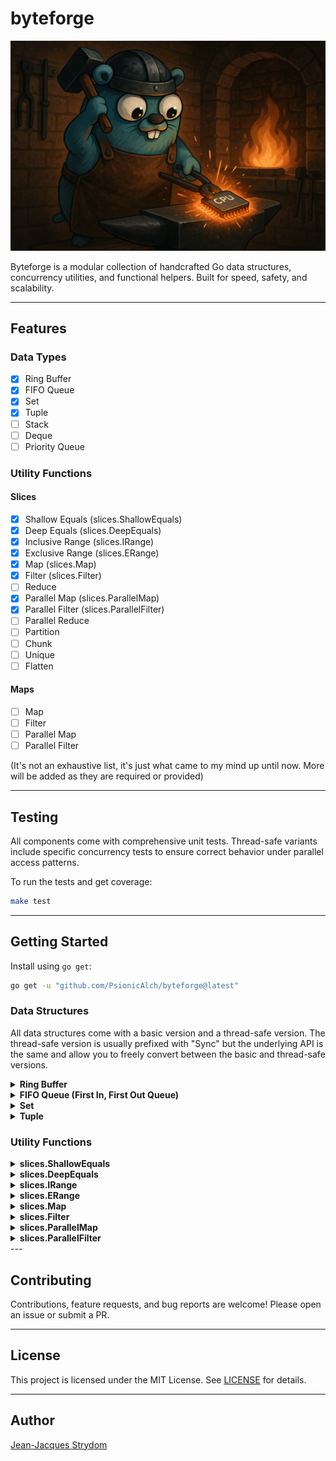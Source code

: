 # byteforge

![byteforge package banner](./images/byteforge-banner.png)

Byteforge is a modular collection of handcrafted Go data structures, concurrency utilities, and functional helpers. Built for speed, safety, and scalability.

---

## Features

### Data Types

- [X] Ring Buffer 
- [X] FIFO Queue
- [X] Set
- [X] Tuple
- [ ] Stack
- [ ] Deque
- [ ] Priority Queue

### Utility Functions

#### Slices

- [X] Shallow Equals (slices.ShallowEquals)
- [X] Deep Equals (slices.DeepEquals)
- [X] Inclusive Range (slices.IRange)
- [X] Exclusive Range (slices.ERange)
- [X] Map (slices.Map)
- [X] Filter (slices.Filter)
- [ ] Reduce
- [X] Parallel Map (slices.ParallelMap)
- [X] Parallel Filter (slices.ParallelFilter)
- [ ] Parallel Reduce
- [ ] Partition
- [ ] Chunk
- [ ] Unique
- [ ] Flatten

#### Maps

- [ ] Map
- [ ] Filter
- [ ] Parallel Map
- [ ] Parallel Filter

(It's not an exhaustive list, it's just what came to my mind up until now. More will be added as they are required or provided)

---

## Testing

All components come with comprehensive unit tests. Thread-safe variants include specific concurrency tests to ensure correct behavior under parallel access patterns.

To run the tests and get coverage:

```bash
make test
```

--- 

## Getting Started

Install using ```go get```:

```bash
go get -u "github.com/PsionicAlch/byteforge@latest"
```

### Data Structures

All data structures come with a basic version and a thread-safe version. The thread-safe version is usually prefixed with "Sync" but the underlying API is the same and allow you to freely convert between the basic and thread-safe versions.

<details>
<summary><strong>Ring Buffer</strong></summary>

Ring Buffer is a generic dynamically resizable circular buffer. It supports enqueue and dequeue operations in constant amortized time, and grows or shrinks based on usage to optimize memory consumption.

```go
import "github.com/PsionicAlch/byteforge/datastructs/buffers/ring"

func main() {
    // To create a new ring buffer you can call the New
    // function with the type you want to store and an optional
    // initial capacity for performance sake. If no capacity is
    // provided it will default to 8.
    buf := ring.New[int]()

    // Or if you already have a slice of elements you can
    // construct a new ring buffer using the slice.
    buf = ring.FromSlice([]int{0, 1, 2, 3, 4, 5})

    // You can get the number of items in the buffer with the
    // Len method.
    fmt.Printf("Num of elements in buf: %d\n", buf.Len())

    // You can get the capacity of the buffer using the Cap
    // method.
    fmt.Printf("Capacity of the buffer: %d\n", buf.Cap())

    // You can check if the buffer is empty using the IsEmpty
    // method.
    fmt.Printf("Buffer is empty: %t\n", buf.IsEmpty())

    // You can add values to the back of the buffer using the
    // Enqueue method. It takes a variable amount of elements. 
    // The underlying buffer will grow to fit the data so you
    // don't need to manually check the size and capacity.
    buf.Enqueue(6, 7, 8, 9, 10)

    // You can remove values from the front of the buffer using
    // the Dequeue method. It returns a value and boolean to
    // indicate whether the value returned is actually valid.
    // If the boolean returned is false then the value will just
    // be a 0 value of whatever the underlying type is. A value
    // will be invalid if the buffer is empty.
    element, found := buf.Dequeue()

    // If you want to see what the value of the next element in
    // the buffer is without actually removing it from the buffer
    // you can use Peek method. Peek will return the value as well 
    // as a boolean indicating whether or not the value is valid. 
    // A value will be invalid if the buffer is empty.
    element, found = buf.Peek()

    // If you want to extract the values in the buffer to a 
    // slice it's as easy as calling the ToSlice method. It will
    // return a new slice that is completely disconnected from
    // the underlying buffer so you don't have to worry about
    // mutating the buffer by interacting with the new slice.
    s := buf.ToSlice()

    // You can get a fresh copy of the buffer by calling the 
    // Clone method. This will create a deep clone of the underlying
    // buffer. So you don't need to worry about mutating the 
    // original buffer by interacting with the new buffer.
    clone := buf.Clone()
}
```

The basic version of Ring Buffer isn't thread-safe so I wouldn't suggest sharing it between threads without the use of a mutex. If, however, you're not in the mood to manage your own mutexes I got you covered. I made sure to create a thread-safe version of Ring Buffer called Sync Ring Buffer. It's not as optimised as it can be because I just wrapped the basic version with a RWMutex instead of using atomic operations for things like managing the size and capacity but everything works just fine. You shouldn't really notice the difference in performance. The API for Sync Ring Buffer is also the same as the basic Ring Buffer.

```go
import "github.com/PsionicAlch/byteforge/datastructs/buffers/ring"

func main() {
    // To create a new sync ring buffer you can call the NewSync
    // function with the type you want to store and an optional
    // initial capacity for performance sake. If no capacity is
    // provided it will default to 8.
    buf := ring.NewSync[int]()

    // Or if you already have a slice of elements you can
    // construct a new sync ring buffer using the slice.
    buf = ring.SyncFromSlice([]int{0, 1, 2, 3, 4, 5})

    // You can get the number of items in the buffer with the
    // Len method.
    fmt.Printf("Num of elements in buf: %d\n", buf.Len())

    // You can get the capacity of the buffer using the Cap
    // method.
    fmt.Printf("Capacity of the buffer: %d\n", buf.Cap())

    // You can check if the buffer is empty using the IsEmpty
    // method.
    fmt.Printf("Buffer is empty: %t\n", buf.IsEmpty())

    // You can add values to the back of the buffer using the
    // Enqueue method. It takes a variable amount of elements. 
    // The underlying buffer will grow to fit the data so you
    // don't need to manually check the size and capacity.
    buf.Enqueue(6, 7, 8, 9, 10)

    // You can remove values from the front of the buffer using
    // the Dequeue method. It returns a value and boolean to
    // indicate whether the value returned is actually valid.
    // If the boolean returned is false then the value will just
    // be a 0 value of whatever the underlying type is. A value
    // will be invalid if the buffer is empty.
    element, found := buf.Dequeue()

    // If you want to see what the value of the next element in
    // the buffer is without actually removing it from the buffer
    // you can use Peek method. Peek will return the value as well 
    // as a boolean indicating whether or not the value is valid. 
    // A value will be invalid if the buffer is empty.
    element, found = buf.Peek()

    // If you want to extract the values in the buffer to a 
    // slice it's as easy as calling the ToSlice method. It will
    // return a new slice that is completely disconnected from
    // the underlying buffer so you don't have to worry about
    // mutating the buffer by interacting with the new slice.
    s := buf.ToSlice()

    // You can get a fresh copy of the buffer by calling the 
    // Clone method. This will create a deep clone of the underlying
    // buffer. So you don't need to worry about mutating the 
    // original buffer by interacting with the new buffer.
    clone := buf.Clone()
}
```

You can also easily convert between the basic and sync versions of Ring Buffer. Although keep in mind that each conversion will result in a deep clone being produced so it's not the fastest operating in the world but at least it's safe.

```go
import "slices"

import "github.com/PsionicAlch/byteforge/datastructs/buffers/ring"

func main() {
    orig := ring.FromSlice([]int{0, 1, 1, 2, 3, 5, 8, 13, 21, 34, 55})
    
    // You can convert a basic ring buffer to a sync ring buffer 
    // by calling SyncFromRingBuffer.
    syncBuf := ring.SyncFromRingBuffer(orig)

    // You can convert a sync ring buffer to a basic ring buffer 
    // by calling FromSyncRingBuffer.
    basicBuf := ring.FromSyncRingBuffer(syncBuf)

    // The conversions don't impact the order of the underlying buffer.
    match := slices.Equal(syncBuf.ToSlice(), basicBuf.ToSlice())
    fmt.Printf("Buffers match: %t\n", match)
}
```
</details>

<details>
<summary><strong>FIFO Queue (First In, First Out Queue)</strong></summary>

Queue is a generic dynamically resizable FIFO Queue. It supports enqueue and dequeue operations in constant amortized time, and grows or shrinks based on usage to optimize memory consumption.

```go
import "github.com/PsionicAlch/byteforge/datastructs/queue"

func main() {
    // To create a new queue you can call the New function 
    // with the type you want to store and an optional initial 
    // capacity for performance sake. If no capacity is provided 
    // it will default to 8.
    q := queue.New[int]()

    // Or if you already have a slice of elements you can
    // construct a new queue using the slice.
    q = queue.FromSlice([]int{0, 1, 2, 3, 4, 5})

    // You can get the number of items in the queue with the
    // Len method.
    fmt.Printf("Num of elements in buf: %d\n", q.Len())

    // You can get the capacity of the queue using the Cap
    // method.
    fmt.Printf("Capacity of the buffer: %d\n", q.Cap())

    // You can check if the queue is empty using the IsEmpty
    // method.
    fmt.Printf("Buffer is empty: %t\n", q.IsEmpty())

    // You can add values to the back of the queue using the
    // Enqueue method. It takes a variable amount of elements. 
    // The underlying buffer will grow to fit the data so you
    // don't need to manually check the size and capacity.
    q.Enqueue(6, 7, 8, 9, 10)

    // You can remove values from the front of the queue using
    // the Dequeue method. It returns a value and boolean to
    // indicate whether the value returned is actually valid.
    // If the boolean returned is false then the value will just
    // be a 0 value of whatever the underlying type is. A value
    // will be invalid if the buffer is empty.
    element, found := q.Dequeue()

    // If you want to see what the value of the next element in
    // the queue is without actually removing it from the queue
    // you can use Peek method. Peek will return the value as 
    // well as a boolean indicating whether or not the value is 
    // valid. A value will be invalid if the buffer is empty.
    element, found = q.Peek()

    // If you want to extract the values in the queue to a 
    // slice it's as easy as calling the ToSlice method. It will
    // return a new slice that is completely disconnected from
    // the underlying buffer so you don't have to worry about
    // mutating the queue by interacting with the new slice.
    s := q.ToSlice()

    // You can get a fresh copy of the queue by calling the 
    // Clone method. Clone will create a deep clone of the 
    // underlying buffer. So you don't need to worry about 
    // mutating the original queue by interacting with the 
    // new queue.
    clone := q.Clone()

    // You can compare two queues to see if they are equal to
    // one another. Two queues are equal if their underlying
    // slices are equal according to slices.Equal.
    equal := q.Equals(clone)
    fmt.Printf("Queue equals clone: %t\n", equal)
}
```

The basic version of Queue isn't thread-safe so I wouldn't suggest sharing it between threads without the use of a mutex. If, however, you're not in the mood to manage your own mutexes I got you covered. I made sure to create a thread-safe version of Queue called Sync Queue. It's not as optimised as it can be because I just wrapped the basic version with a RWMutex instead of using atomic operations for things like managing the size and capacity but everything works just fine. You shouldn't really notice the difference in performance. The API for Sync Queue is also the same as the basic Queue.

```go
import "github.com/PsionicAlch/byteforge/datastructs/queue"

func main() {
    // To create a new sync queue you can call the NewSync
    // function with the type you want to store and an optional
    // initial capacity for performance sake. If no capacity is
    // provided it will default to 8.
    q := queue.NewSync[int]()

    // Or if you already have a slice of elements you can
    // construct a new sync queue using the slice.
    q = queue.SyncFromSlice([]int{0, 1, 2, 3, 4, 5})

    // You can get the number of items in the queue with the
    // Len method.
    fmt.Printf("Num of elements in buf: %d\n", q.Len())

    // You can get the capacity of the queue using the Cap
    // method.
    fmt.Printf("Capacity of the buffer: %d\n", q.Cap())

    // You can check if the queue is empty using the IsEmpty
    // method.
    fmt.Printf("Buffer is empty: %t\n", q.IsEmpty())

    // You can add values to the back of the queue using the
    // Enqueue method. It takes a variable amount of elements. 
    // The underlying buffer will grow to fit the data so you
    // don't need to manually check the size and capacity.
    q.Enqueue(6, 7, 8, 9, 10)

    // You can remove values from the front of the queue using
    // the Dequeue method. It returns a value and boolean to
    // indicate whether the value returned is actually valid.
    // If the boolean returned is false then the value will just
    // be a 0 value of whatever the underlying type is. A value
    // will be invalid if the buffer is empty.
    element, found := q.Dequeue()

    // If you want to see what the value of the next element in
    // the queue is without actually removing it from the queue
    // you can use Peek method. Peek will return the value as well 
    // as a boolean indicating whether or not the value is valid. 
    // A value will be invalid if the buffer is empty.
    element, found = q.Peek()

    // If you want to extract the values in the queue to a 
    // slice it's as easy as calling the ToSlice method. It will
    // return a new slice that is completely disconnected from
    // the underlying buffer so you don't have to worry about
    // mutating the queue by interacting with the new slice.
    s := q.ToSlice()

    // You can get a fresh copy of the queue by calling the 
    // Clone method. This will create a deep clone of the underlying
    // buffer. So you don't need to worry about mutating the 
    // original queue by interacting with the new queue.
    clone := q.Clone()

    // You can compare two queues to see if they are equal to
    // one another. Two queues are equal if their underlying
    // slices are equal according to slices.Equal.
    equal := q.Equals(clone)
    fmt.Printf("Queue equals clone: %t\n", equal)
}
```

You can also easily convert between the basic and sync versions of Queue. Although keep in mind that each conversion will result in a deep clone being produced so it's not the fastest operating in the world but at least it's safe.

```go
import "slices"

import "github.com/PsionicAlch/byteforge/datastructs/queue"

func main() {
    orig := queue.FromSlice([]int{0, 1, 1, 2, 3, 5, 8, 13, 21, 34, 55})
    
    // You can convert a basic queue to a sync queue by calling 
    // SyncFromRingBuffer.
    syncQ := queue.SyncFromRingBuffer(orig)

    // You can convert a sync queue to a basic queue by calling 
    // FromSyncRingBuffer.
    basicQ := queue.FromSyncRingBuffer(syncQ)

    // The conversions don't impact the order of the underlying buffer.
    match := slices.Equal(syncQ.ToSlice(), basicQ.ToSlice())
    fmt.Printf("Queues match: %t\n", match)
}
```
</details>

<details>
<summary><strong>Set</strong></summary>

🚧 Documentation is currently under construction 🚧
</details>

<details>
<summary><strong>Tuple</strong></summary>

🚧 Documentation is currently under construction 🚧
</details>

### Utility Functions

<details>
<summary><strong>slices.ShallowEquals</strong></summary>

🚧 Documentation is currently under construction 🚧
</details>

<details>
<summary><strong>slices.DeepEquals</strong></summary>

🚧 Documentation is currently under construction 🚧
</details>

<details>
<summary><strong>slices.IRange</strong></summary>

🚧 Documentation is currently under construction 🚧
</details>

<details>
<summary><strong>slices.ERange</strong></summary>

🚧 Documentation is currently under construction 🚧
</details>

<details>
<summary><strong>slices.Map</strong></summary>

🚧 Documentation is currently under construction 🚧
</details>

<details>
<summary><strong>slices.Filter</strong></summary>

🚧 Documentation is currently under construction 🚧
</details>

<details>
<summary><strong>slices.ParallelMap</strong></summary>

🚧 Documentation is currently under construction 🚧
</details>

<details>
<summary><strong>slices.ParallelFilter</strong></summary>

🚧 Documentation is currently under construction 🚧
</details>
---

## Contributing

Contributions, feature requests, and bug reports are welcome! Please open an issue or submit a PR.

---

## License

This project is licensed under the MIT License. See [LICENSE](./LICENSE) for details.

---

## Author

[Jean-Jacques Strydom](https://github.com/PsionicAlch)